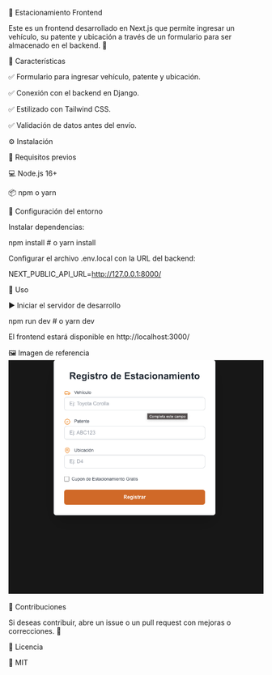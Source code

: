 🚗 Estacionamiento Frontend

Este es un frontend desarrollado en Next.js que permite ingresar un vehículo, su patente y ubicación a través de un formulario para ser almacenado en el backend. 🚀

📌 Características

✅ Formulario para ingresar vehículo, patente y ubicación.

✅ Conexión con el backend en Django.

✅ Estilizado con Tailwind CSS.

✅ Validación de datos antes del envío.

⚙️ Instalación

🔧 Requisitos previos

💻 Node.js 16+

📦 npm o yarn

🚀 Configuración del entorno



Instalar dependencias:

npm install  # o yarn install

Configurar el archivo .env.local con la URL del backend:

NEXT_PUBLIC_API_URL=http://127.0.0.1:8000/

🏁 Uso

▶️ Iniciar el servidor de desarrollo

npm run dev  # o yarn dev

El frontend estará disponible en http://localhost:3000/

 🖼️ Imagen de referencia
![Captura de la base de datos](fronten_captura.png)



🤝 Contribuciones

Si deseas contribuir, abre un issue o un pull request con mejoras o correcciones. 🚀

📜 Licencia

📝 MIT

